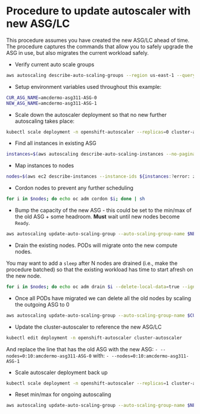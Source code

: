 # Procedure to update autoscaler with new ASG/LC

This procedure assumes you have created the new ASG/LC ahead of time.
The procedure captures the commands that allow you to safely upgrade
the ASG in use, but also migrates the current workload safely.

- Verify current auto scale groups

```bash
aws autoscaling describe-auto-scaling-groups --region us-east-1 --query 'AutoScalingGroups[].[AutoScalingGroupName,MinSize,MaxSize,DesiredCapacity,LaunchConfigurationName]' --output table
```

- Setup environment variables used throughout this example:

```bash
CUR_ASG_NAME=amcdermo-asg311-ASG-0
NEW_ASG_NAME=amcdermo-asg311-ASG-1
```

- Scale down the autoscaler deployment so that no new further autoscaling takes place:

```bash
kubectl scale deployment -n openshift-autoscaler --replicas=0 cluster-autoscaler
```

- Find all instances in existing ASG

```bash
instances=$(aws autoscaling describe-auto-scaling-instances --no-paginate --region us-east-1 --query="AutoScalingInstances[?AutoScalingGroupName=='$CUR_ASG_NAME'].InstanceId" --output text)
```

- Map instances to nodes

```bash
nodes=$(aws ec2 describe-instances --instance-ids ${instances:?error: zero instances in $CUR_ASG_NAME} --region us-east-1 --query Reservations[].Instances[].PrivateDnsName --output text)
```

- Cordon nodes to prevent any further scheduling

```bash
for i in $nodes; do echo oc adm cordon $i; done | sh
```

- Bump the capacity of the new ASG - this could be set to the min/max of the old ASG + some headroom. **Must** wait until new nodes become `Ready`.

```bash
aws autoscaling update-auto-scaling-group --auto-scaling-group-name $NEW_ASG_NAME --min-size 3 --desired-capacity 3
```

- Drain the existing nodes. PODs will migrate onto the new compute nodes.

You may want to add a `sleep` after N nodes are drained (i.e., make
the procedure batched) so that the existing workload has time to start
afresh on the new node.

```bash
for i in $nodes; do echo oc adm drain $i --delete-local-data=true --ignore-daemonsets=true; done | sh
```

- Once all PODs have migrated we can delete all the old nodes by scaling the outgoing ASG to 0

```bash
aws autoscaling update-auto-scaling-group --auto-scaling-group-name $CUR_ASG_NAME --min-size 0 --max-size 0 --desired-capacity 0
```

- Update the cluster-autoscaler to reference the new ASG/LC

```bash
kubectl edit deployment -n openshift-autoscaler cluster-autoscaler
```

And replace the line that has the old ASG with the new ASG:
`- --nodes=0:10:amcdermo-asg311-ASG-0` with:
`- --nodes=0:10:amcdermo-asg311-ASG-1`

- Scale autoscaler deployment back up

```bash
kubectl scale deployment -n openshift-autoscaler --replicas=1 cluster-autoscaler
```

- Reset min/max for ongoing autoscaling

```bash
aws autoscaling update-auto-scaling-group --auto-scaling-group-name $NEW_ASG_NAME --min-size 0 --max-size 10
```
